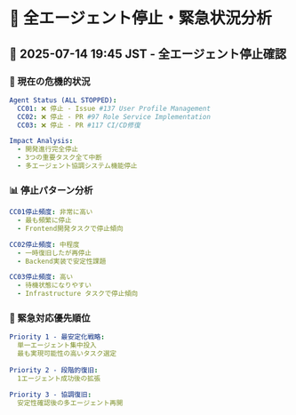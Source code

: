 # 🚨 全エージェント停止・緊急状況分析

## 📅 2025-07-14 19:45 JST - 全エージェント停止確認

### 🔴 現在の危機的状況

```yaml
Agent Status (ALL STOPPED):
  CC01: ❌ 停止 - Issue #137 User Profile Management
  CC02: ❌ 停止 - PR #97 Role Service Implementation  
  CC03: ❌ 停止 - PR #117 CI/CD修復

Impact Analysis:
  - 開発進行完全停止
  - 3つの重要タスク全て中断
  - 多エージェント協調システム機能停止
```

### 📊 停止パターン分析

```yaml
CC01停止頻度: 非常に高い
  - 最も頻繁に停止
  - Frontend開発タスクで停止傾向

CC02停止頻度: 中程度
  - 一時復旧したが再停止
  - Backend実装で安定性課題

CC03停止頻度: 高い
  - 待機状態になりやすい
  - Infrastructure タスクで停止傾向
```

### 🎯 緊急対応優先順位

```yaml
Priority 1 - 最安定化戦略:
  単一エージェント集中投入
  最も実現可能性の高いタスク選定
  
Priority 2 - 段階的復旧:
  1エージェント成功後の拡張
  
Priority 3 - 協調復旧:
  安定性確認後の多エージェント再開
```